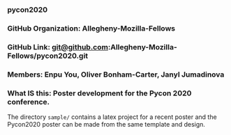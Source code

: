 ### pycon2020
### GitHub Organization: Allegheny-Mozilla-Fellows
### GitHub Link: git@github.com:Allegheny-Mozilla-Fellows/pycon2020.git

### Members: Enpu You, Oliver Bonham-Carter, Janyl Jumadinova

### What IS this: Poster development for the Pycon 2020 conference.

The directory `sample/` contains a latex project for a recent poster and the Pycon2020 poster can be made from the same template and design.
